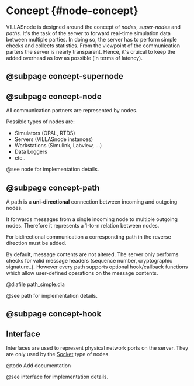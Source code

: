 # Concept {#node-concept}

VILLASnode is designed around the concept of _nodes_, _super-nodes_ and _paths_.
It's the task of the server to forward real-time simulation data between multiple parties.
In doing so, the server has to perform simple checks and collects statistics.
From the viewpoint of the communication parters the server is nearly transparent.
Hence, it's cruical to keep the added overhead as low as possible (in terms of latency).

## @subpage concept-supernode

## @subpage concept-node

All communication partners are represented by nodes.

Possible types of nodes are:
  * Simulators (OPAL, RTDS)
  * Servers (VILLASnode instances)
  * Workstations (Simulink, Labview, ...)
  * Data Loggers
  * etc..

@see node for implementation details.

## @subpage concept-path

A path is a **uni-directional** connection between incoming and outgoing nodes.

It forwards messages from a single incoming node to multiple outgoing nodes.
Therefore it represents a 1-to-n relation between nodes.

For bidirectional communication a corresponding path in the reverse direction must be added.
 
By default, message contents are not altered.
The server only performs checks for valid message headers (sequence number, cryptographic signature..).
However every path supports optional hook/callback functions which allow user-defined operations on the message contents.

@diafile path_simple.dia

@see path for implementation details.

## @subpage concept-hook

## Interface

Interfaces are used to represent physical network ports on the server.
They are only used by the [Socket](socket) type of nodes.

@todo Add documentation

@see interface for implementation details.
